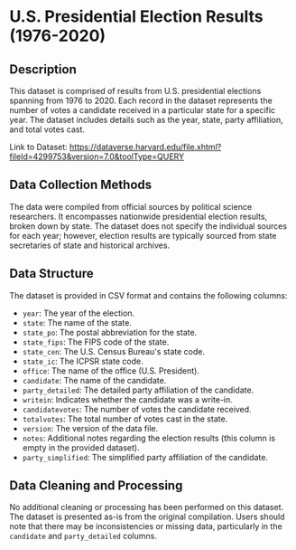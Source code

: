 # U.S. Presidential Election Results (1976-2020)

## Description

This dataset is comprised of results from U.S. presidential elections spanning from 1976 to 2020. Each record in the dataset represents the number of votes a candidate received in a particular state for a specific year. The dataset includes details such as the year, state, party affiliation, and total votes cast.

Link to Dataset: https://dataverse.harvard.edu/file.xhtml?fileId=4299753&version=7.0&toolType=QUERY

## Data Collection Methods

The data were compiled from official sources by political science researchers. It encompasses nationwide presidential election results, broken down by state. The dataset does not specify the individual sources for each year; however, election results are typically sourced from state secretaries of state and historical archives.

## Data Structure

The dataset is provided in CSV format and contains the following columns:

- `year`: The year of the election.
- `state`: The name of the state.
- `state_po`: The postal abbreviation for the state.
- `state_fips`: The FIPS code of the state.
- `state_cen`: The U.S. Census Bureau's state code.
- `state_ic`: The ICPSR state code.
- `office`: The name of the office (U.S. President).
- `candidate`: The name of the candidate.
- `party_detailed`: The detailed party affiliation of the candidate.
- `writein`: Indicates whether the candidate was a write-in.
- `candidatevotes`: The number of votes the candidate received.
- `totalvotes`: The total number of votes cast in the state.
- `version`: The version of the data file.
- `notes`: Additional notes regarding the election results (this column is empty in the provided dataset).
- `party_simplified`: The simplified party affiliation of the candidate.

## Data Cleaning and Processing

No additional cleaning or processing has been performed on this dataset. The dataset is presented as-is from the original compilation. Users should note that there may be inconsistencies or missing data, particularly in the `candidate` and `party_detailed` columns.


